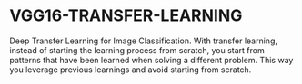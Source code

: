 # VGG16-TRANSFER-LEARNING
Deep Transfer Learning for Image Classification.
With transfer learning, instead of starting the learning process from scratch, you start from patterns that have been learned when solving a different problem. This way you leverage previous learnings and avoid starting from scratch.
